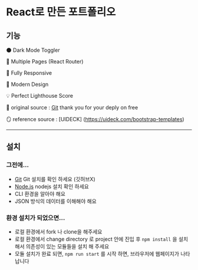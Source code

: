 # React로 만든 포트폴리오

## 기능

🌑 Dark Mode Toggler

📖 Multiple Pages (React Router)

📱 Fully Responsive

🎨 Modern Design

💡 Perfect Lighthouse Score

🥨 original source : [Git](https://github.com/paytonjewell/ReactPortfolioTemplate?tab=readme-ov-file) thank you for your deply on free

🪞 reference source : [UIDECK] (https://uideck.com/bootstrap-templates)

---

## 설치

### 그전에...

- [Git](https://git-scm.com/) Git 설치를 확인 하세요 (깃허브X)
- [Node.js](https://nodejs.org/en/download/) nodejs 설치 확인 하세요
- CLI 환경을 알아야 해요
- JSON 방식의 데이터를 이해해야 해요

### 환경 설치가 되었으면...

- 로컬 환경에서 fork 나 clone을 해주세요
- 로컬 환경에서 change directory 로 project 안에 진입 후 `npm install` 을 설치 해서 의존성이 있는 모듈들을 설치 해 주세요
- 모듈 설치가 완료 되면, `npm run start` 를 시작 하면, 브라우저에 웹페이지가 나타 납니다

